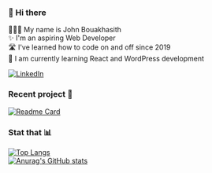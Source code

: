 ### 👋 Hi there 

💁🏻‍♂️ My name is John Bouakhasith  
✨ I'm an aspiring Web Developer  
🛣 I've learned how to code on and off since 2019  
🌱 I am currently learning React and WordPress development  

[![LinkedIn](https://img.shields.io/badge/linkedin-0A66C2?style=for-the-badge&logo=LinkedIn)](https://www.linkedin.com/in/johnbdot/)
<!--[![Twitter](https://img.shields.io/badge/twitter-fff?style=for-the-badge&logo=Twitter)](https://twitter.com/johnny_parlay)-->
<!--[![Portfolio](https://img.shields.io/badge/portfolio-FFE162?style=for-the-badge)](https://johnbdot.github.io/portfolio/)-->

### Recent project 🚀

[![Readme Card](https://github-readme-stats.vercel.app/api/pin/?username=johnbdot&repo=library)](https://github.com/johnbdot/library)

### Stat that 📊

[![Top Langs](https://github-readme-stats.vercel.app/api/top-langs/?username=johnbdot)](https://github.com/anuraghazra/github-readme-stats)  
[![Anurag's GitHub stats](https://github-readme-stats.vercel.app/api?username=johnbdot)](https://github.com/anuraghazra/github-readme-stats)
